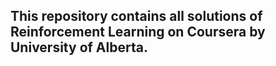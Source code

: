 ## This repository contains all solutions of Reinforcement Learning on Coursera by University of Alberta.